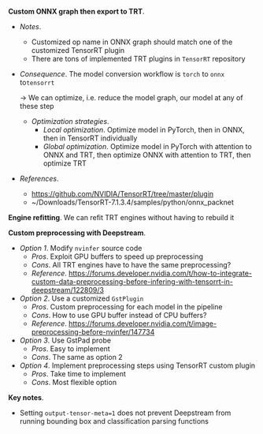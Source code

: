 **Custom ONNX graph then export to TRT**.
* *Notes*.
    * Customized op name in ONNX graph should match one of the customized TensorRT plugin
    * There are tons of implemented TRT plugins in `TensorRT` repository
* *Consequence*. The model conversion workflow is `torch` to `onnx` to`tensorrt`
    
    $\to$ We can optimize, i.e. reduce the model graph, our model at any of these step
    * *Optimization strategies*.
        * *Local optimization*. Optimize model in PyTorch, then in ONNX, then in TensorRT individually
        * *Global optimization*. Optimize model in PyTorch with attention to ONNX and TRT, then optimize ONNX with attention to TRT, then optimize TRT
* *References*.
    * https://github.com/NVIDIA/TensorRT/tree/master/plugin
    * ~/Downloads/TensorRT-7.1.3.4/samples/python/onnx_packnet

**Engine refitting**. We can refit TRT engines without having to rebuild it

**Custom preprocessing with Deepstream**.
* *Option 1*. Modify `nvinfer` source code
    * *Pros*. Exploit GPU buffers to speed up preprocessing
    * *Cons*. All TRT engines have to have the same preprocessing?
    * *Reference*. https://forums.developer.nvidia.com/t/how-to-integrate-custom-data-preprocessing-before-infering-with-tensorrt-in-deepstream/122809/3
* *Option 2*. Use a customized `GstPlugin`
    * *Pros*. Custom preprocessing for each model in the pipeline
    * *Cons*. How to use GPU buffer instead of CPU buffers?
    * *Reference*. https://forums.developer.nvidia.com/t/image-preprocessing-before-nvinfer/147734
* *Option 3*. Use GstPad probe
    * *Pros*. Easy to implement
    * *Cons*. The same as option 2
* *Option 4*. Implement preprocessing steps using TensorRT custom plugin
    * *Pros*. Take time to implement
    * *Cons*. Most flexible option

**Key notes**.
* Setting `output-tensor-meta=1` does not prevent Deepstream from running bounding box and classification parsing functions